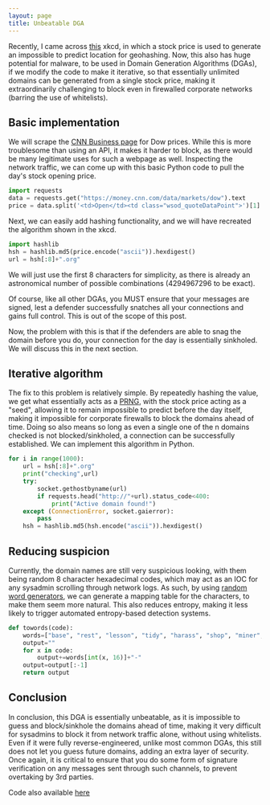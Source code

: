 ```yaml
---
layout: page
title: Unbeatable DGA
---
```


Recently, I came across [this](https://xkcd.com/426/) xkcd, in which a stock price is used to generate an impossible to predict location for geohashing. Now, this also has huge potential for malware, to be used in Domain Generation Algorithms (DGAs), if we modify the code to make it iterative, so that essentially unlimited domains can be generated from a single stock price, making it extraordinarily challenging to block even in firewalled corporate networks (barring the use of whitelists).

## Basic implementation
We will scrape the [CNN Business page](https://money.cnn.com/data/markets/dow) for Dow prices. While this is more troublesome than using an API, it makes it harder to block, as there would be many legitimate uses for such a webpage as well. Inspecting the network traffic, we can come up with this basic Python code to pull the day's stock opening price.
```py
import requests
data = requests.get("https://money.cnn.com/data/markets/dow").text
price = data.split('<td>Open</td><td class="wsod_quoteDataPoint">')[1].split("<")[0]
```
Next, we can easily add hashing functionality, and we will have recreated the algorithm shown in the xkcd.
```py
import hashlib
hsh = hashlib.md5(price.encode("ascii")).hexdigest()
url = hsh[:8]+".org"
```
We will just use the first 8 characters for simplicity, as there is already an astronomical number of possible combinations (4294967296 to be exact).

Of course, like all other DGAs, you MUST ensure that your messages are signed, lest a defender successfully snatches all your connections and gains full control. This is out of the scope of this post.

Now, the problem with this is that if the defenders are able to snag the domain before you do, your connection for the day is essentially sinkholed. We will discuss this in the next section.

## Iterative algorithm
The fix to this problem is relatively simple. By repeatedly hashing the value, we get what essentially acts as a [PRNG](https://en.wikipedia.org/wiki/Pseudorandom_number_generator), with the stock price acting as a "seed", allowing it to remain impossible to predict before the day itself, making it impossible for corporate firewalls to block the domains ahead of time. Doing so also means so long as even a single one of the n domains checked is not blocked/sinkholed, a connection can be successfully established. We can implement this algorithm in Python.
```py
for i in range(1000):
    url = hsh[:8]+".org"
    print("checking",url)
    try:
        socket.gethostbyname(url)
        if requests.head("http://"+url).status_code<400:
            print("Active domain found!")
    except (ConnectionError, socket.gaierror):
        pass
    hsh = hashlib.md5(hsh.encode("ascii")).hexdigest()
```

## Reducing suspicion
Currently, the domain names are still very suspicious looking, with them being random 8 character hexadecimal codes, which may act as an IOC for any sysadmin scrolling through network logs. As such, by using [random word generators](https://randomwordgenerator.com/), we can generate a mapping table for the characters, to make them seem more natural. This also reduces entropy, making it less likely to trigger automated entropy-based detection systems.
```py
def towords(code):
    words=["base", "rest", "lesson", "tidy", "harass", "shop", "miner", "dozen", "spoil", "revoke", "gem", "pack", "attack", "script", "volume", "glass"]
    output=""
    for x in code:
        output+=words[int(x, 16)]+"-"
    output=output[:-1]
    return output
```

## Conclusion
In conclusion, this DGA is essentially unbeatable, as it is impossible to guess and block/sinkhole the domains ahead of time, making it very difficult for sysadmins to block it from network traffic alone, without using whitelists. Even if it were fully reverse-engineered, unlike most common DGAs, this still does not let you guess future domains, adding an extra layer of security. Once again, it is critical to ensure that you do some form of signature verification on any messages sent through such channels, to prevent overtaking by 3rd parties.

Code also available [here](https://github.com/lemond69/stocks-dga)